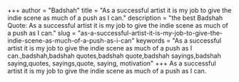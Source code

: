+++
author = "Badshah"
title = "As a successful artist it is my job to give the indie scene as much of a push as I can."
description = "the best Badshah Quote: As a successful artist it is my job to give the indie scene as much of a push as I can."
slug = "as-a-successful-artist-it-is-my-job-to-give-the-indie-scene-as-much-of-a-push-as-i-can"
keywords = "As a successful artist it is my job to give the indie scene as much of a push as I can.,badshah,badshah quotes,badshah quote,badshah sayings,badshah saying,quotes, sayings,quote, saying, motivation"
+++
As a successful artist it is my job to give the indie scene as much of a push as I can.
